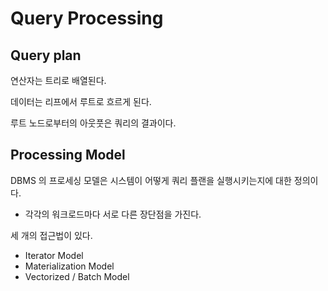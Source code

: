 # Query Processing

## Query plan

연산자는 트리로 배열된다.

데이터는 리프에서 루트로 흐르게 된다.

루트 노드로부터의 아웃풋은 쿼리의 결과이다.

## Processing Model

DBMS 의 프로세싱 모델은 시스템이 어떻게 쿼리 플랜을 실행시키는지에 대한 정의이다.
* 각각의 워크로드마다 서로 다른 장단점을 가진다.

세 개의 접근법이 있다.
* Iterator Model
* Materialization Model
* Vectorized / Batch Model
